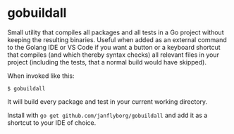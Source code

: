 # gobuildall
Small utility that compiles all packages and all tests in a Go project without keeping the resulting binaries. Useful when added as an external command to the Golang IDE or VS Code if you want a button or a keyboard shortcut that compiles (and which thereby syntax checks) all relevant files in your project (including the tests, that a normal build would have skipped). 

When invoked like this:

`$ gobuildall`

It will build every package and test in your current working directory.

Install with `go get github.com/janflyborg/gobuildall` and add it as a shortcut to your IDE of choice.
